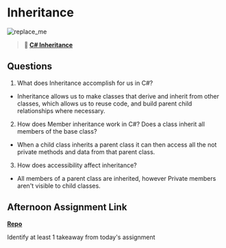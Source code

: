 # Inheritance

![replace_me](https://codeworks.blob.core.windows.net/public/assets/img/illustrations/placeholder.svg)

> **📖 [C# Inheritance](https://codeworksacademy.com/fs-student-guide/resources/wk10/04-Inheritance)**

## Questions

1. What does Inheritance accomplish for us in C#?
 - Inheritance allows us to make classes that derive and inherit from other classes, which allows us to reuse code, and build parent child relationships where necessary.
2. How does Member inheritance work in C#? Does a class inherit all members of the base class?
 - When a child class inherits a parent class it can then access all the not private methods and data from that parent class.
3. How does accessibility affect inheritance?
 - All members of a parent class are inherited, however Private members aren't visible to child classes.
## Afternoon Assignment Link

**[Repo](https://github.com/Ryan-Thrall/AllSpice)**

Identify at least 1 takeaway from today's assignment

